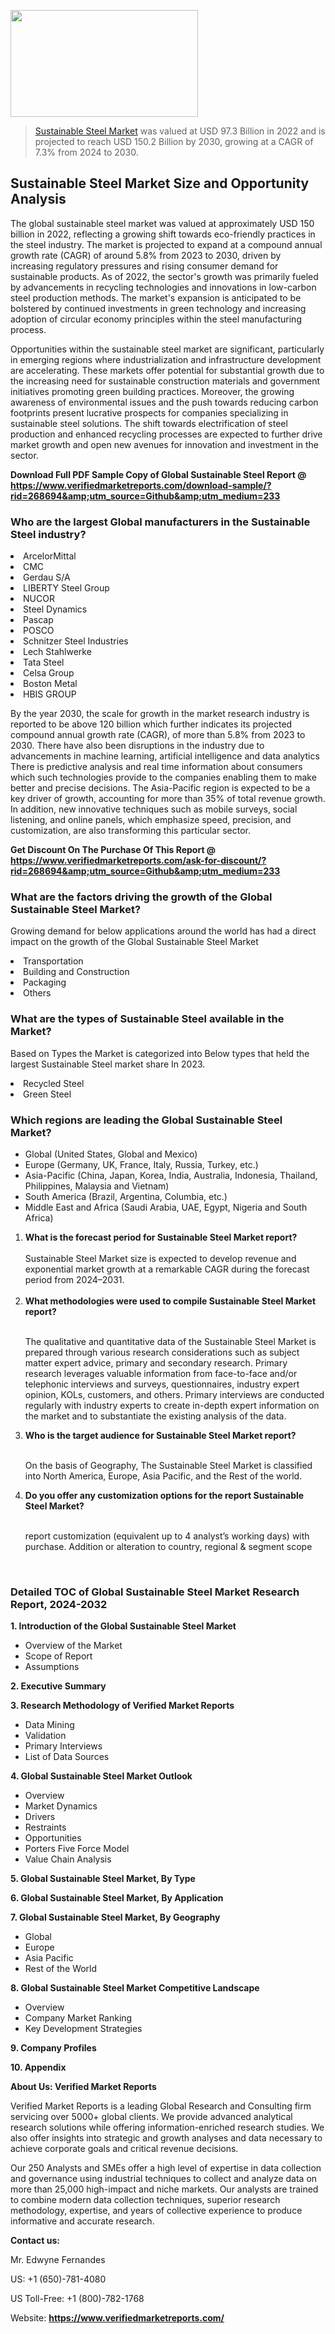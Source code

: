 <img src="https://ffe5etoiles.com/wp-content/uploads/2024/12/MST1-300x171.png" alt="" width="300" height="171" class="alignnone size-medium wp-image-20088" /><blockquote><p><p><a href="https://www.verifiedmarketreports.com/download-sample/?rid=268694&utm_source=Github&utm_medium=233" target="_blank">Sustainable Steel Market</a> was valued at USD 97.3 Billion in 2022 and is projected to reach USD 150.2 Billion by 2030, growing at a CAGR of 7.3% from 2024 to 2030.</p></blockquote><p><h2>Sustainable Steel Market Size and Opportunity Analysis</h2><p>The global sustainable steel market was valued at approximately USD 150 billion in 2022, reflecting a growing shift towards eco-friendly practices in the steel industry. The market is projected to expand at a compound annual growth rate (CAGR) of around 5.8% from 2023 to 2030, driven by increasing regulatory pressures and rising consumer demand for sustainable products. As of 2022, the sector's growth was primarily fueled by advancements in recycling technologies and innovations in low-carbon steel production methods. The market's expansion is anticipated to be bolstered by continued investments in green technology and increasing adoption of circular economy principles within the steel manufacturing process.</p><p>Opportunities within the sustainable steel market are significant, particularly in emerging regions where industrialization and infrastructure development are accelerating. These markets offer potential for substantial growth due to the increasing need for sustainable construction materials and government initiatives promoting green building practices. Moreover, the growing awareness of environmental issues and the push towards reducing carbon footprints present lucrative prospects for companies specializing in sustainable steel solutions. The shift towards electrification of steel production and enhanced recycling processes are expected to further drive market growth and open new avenues for innovation and investment in the sector.</p></p><p class=""><strong>Download Full PDF Sample Copy of Global Sustainable Steel Report @ <a href="https://www.verifiedmarketreports.com/download-sample/?rid=268694&amp;utm_source=Github&amp;utm_medium=233" target="_blank">https://www.verifiedmarketreports.com/download-sample/?rid=268694&amp;utm_source=Github&amp;utm_medium=233</a></strong></p><h3 id="" class="">Who are the largest Global manufacturers in the Sustainable Steel industry?</h3><p><li>ArcelorMittal</li><li> CMC</li><li> Gerdau S/A</li><li> LIBERTY Steel Group</li><li> NUCOR</li><li> Steel Dynamics</li><li> Pascap</li><li> POSCO</li><li> Schnitzer Steel Industries</li><li> Lech Stahlwerke</li><li> Tata Steel</li><li> Celsa Group</li><li> Boston Metal</li><li> HBIS GROUP</li></p><div class=""><div class="" dir="" data-message-author-role="" data-message-id="" data-message-model-slug=""><div class=""><div class=""><div class=""><div class="" dir="" data-message-author-role="" data-message-id="" data-message-model-slug=""><div class=""><div class=""><p>By the year 2030, the scale for growth in the market research industry is reported to be above 120 billion which further indicates its projected compound annual growth rate (CAGR), of more than 5.8% from 2023 to 2030. There have also been disruptions in the industry due to advancements in machine learning, artificial intelligence and data analytics There is predictive analysis and real time information about consumers which such technologies provide to the companies enabling them to make better and precise decisions. The Asia-Pacific region is expected to be a key driver of growth, accounting for more than 35% of total revenue growth. In addition, new innovative techniques such as mobile surveys, social listening, and online panels, which emphasize speed, precision, and customization, are also transforming this particular sector.</p><p><strong>Get Discount On The Purchase Of This Report @&nbsp; <a href="https://www.verifiedmarketreports.com/ask-for-discount/?rid=268694&amp;utm_source=Github&amp;utm_medium=233" target="_blank">https://www.verifiedmarketreports.com/ask-for-discount/?rid=268694&amp;utm_source=Github&amp;utm_medium=233</a></strong></p></div></div></div></div></div></div></div></div><h3 id="" class="">What are the factors driving the growth of the Global Sustainable Steel Market?</h3><p id="" class="">Growing demand for below applications around the world has had a direct impact on the growth of the Global Sustainable Steel Market</p><p id="" class=""><li>Transportation</li><li> Building and Construction</li><li> Packaging</li><li> Others</li></p><h3 id="" class="">What are the types of Sustainable Steel available in the Market?</h3><p id="" class="">Based on Types the Market is categorized into Below types that held the largest Sustainable Steel market share In 2023.</p><p id="" class=""><li>Recycled Steel</li><li> Green Steel</li></p><h3 id="" class="">Which regions are leading the Global Sustainable Steel Market?</h3><ul><li>Global (United States, Global and Mexico)</li><li>Europe (Germany, UK, France, Italy, Russia, Turkey, etc.)</li><li>Asia-Pacific (China, Japan, Korea, India, Australia, Indonesia, Thailand, Philippines, Malaysia and Vietnam)</li><li>South America (Brazil, Argentina, Columbia, etc.)</li><li>Middle East and Africa (Saudi Arabia, UAE, Egypt, Nigeria and South Africa)</li></ul><p><ol><li><strong>What is the forecast period for Sustainable Steel Market report?<br /></strong><br /><span data-sheets-root="1" data-sheets-value="{&quot;1&quot;:2,&quot;2&quot;:&quot;XXXX size is expected to develop revenue and exponential market growth at a remarkable CAGR during the forecast period from 2024&ndash;2030.&quot;}" data-sheets-userformat="{&quot;2&quot;:12674,&quot;4&quot;:{&quot;1&quot;:2,&quot;2&quot;:16776960},&quot;10&quot;:2,&quot;11&quot;:0,&quot;15&quot;:&quot;Arial&quot;,&quot;16&quot;:12}">Sustainable Steel Market size is expected to develop revenue and exponential market growth at a remarkable CAGR during the forecast period from 2024&ndash;2031.</span><br /><br /></li><li><strong>What methodologies were used to compile Sustainable Steel Market report?<br /><br /></strong><p>The qualitative and quantitative data of the&nbsp;Sustainable Steel Market is prepared through various research considerations such as subject matter expert advice, primary and secondary research. Primary research leverages valuable information from face-to-face and/or telephonic interviews and surveys, questionnaires, industry expert opinion, KOLs, customers, and others. Primary interviews are conducted regularly with industry experts to create in-depth expert information on the market and to substantiate the existing analysis of the data.&nbsp;</p></li><li><strong>Who is the target audience for Sustainable Steel Market report?<br /><br /></strong><p>On the basis of Geography, The&nbsp;Sustainable Steel Market is classified into North America, Europe, Asia Pacific, and the Rest of the world.</p></li><li><strong>Do you offer any customization options for the report Sustainable Steel Market?<br /><br /></strong><p>report customization (equivalent up to 4 analyst&rsquo;s working days) with purchase. Addition or alteration to country, regional &amp; segment scope</p><p>&nbsp;</p></li></ol></p><h3 id="" class="">Detailed TOC of Global Sustainable Steel Market Research Report, 2024-2032</h3><p id="" class=""><strong>1. Introduction of the Global Sustainable Steel Market</strong></p><ul><li>Overview of the Market</li><li>Scope of Report</li><li>Assumptions</li></ul><p id="" class=""><strong>2. Executive Summary</strong></p><p id="" class=""><strong>3. Research Methodology of&nbsp;Verified Market Reports</strong></p><ul><li>Data Mining</li><li>Validation</li><li>Primary Interviews</li><li>List of Data Sources</li></ul><p id="" class=""><strong>4. Global Sustainable Steel Market Outlook</strong></p><ul><li>Overview</li><li>Market Dynamics</li><li>Drivers</li><li>Restraints</li><li>Opportunities</li><li>Porters Five Force Model</li><li>Value Chain Analysis</li></ul><p id="" class=""><strong>5. Global Sustainable Steel Market, By&nbsp;Type</strong></p><p id="" class=""><strong>6. Global Sustainable Steel Market, By Application</strong></p><p id="" class=""><strong>7. Global Sustainable Steel Market, By Geography</strong></p><ul><li>Global</li><li>Europe</li><li>Asia Pacific</li><li>Rest of the World</li></ul><p id="" class=""><strong>8. Global Sustainable Steel Market Competitive Landscape</strong></p><ul><li>Overview</li><li>Company Market Ranking</li><li>Key Development Strategies</li></ul><p id="" class=""><strong>9. Company Profiles</strong></p><p id="" class=""><strong>10. Appendix</strong></p><p id="" class=""><strong>About Us: Verified Market Reports</strong></p><p id="" class="">Verified Market Reports is a leading Global Research and Consulting firm servicing over 5000+ global clients. We provide advanced analytical research solutions while offering information-enriched research studies. We also offer insights into strategic and growth analyses and data necessary to achieve corporate goals and critical revenue decisions.</p><p id="" class="">Our 250 Analysts and SMEs offer a high level of expertise in data collection and governance using industrial techniques to collect and analyze data on more than 25,000 high-impact and niche markets. Our analysts are trained to combine modern data collection techniques, superior research methodology, expertise, and years of collective experience to produce informative and accurate research.</p><p id="" class=""><strong>Contact us:</strong></p><p id="" class="">Mr. Edwyne Fernandes</p><p id="" class="">US: +1 (650)-781-4080</p><p id="" class="">US Toll-Free: +1 (800)-782-1768</p><p id="" class="">Website: <a target="" data-test-app-aware-link=""><strong>https://www.verifiedmarketreports.com/</strong></a></p>
